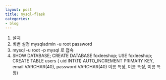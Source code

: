 ```yaml
---
layout: post
title: mysql-flask
categories:
- blog
---
```


1. 설치
2. 비번 설정  mysqladmin -u root password 
3. mysql -u root -p mysql 로 접속
4. SHOW DATABASE; CREATE DATABASE foxleeshop; USE foxleeshop; CREATE TABLE users ( uid INT(11) AUTO_INCREMENT PRIMARY KEY, email VARCHAR(40), password VARCHAR(40) 이름 특징, 이름 특징, 이름 특징)
